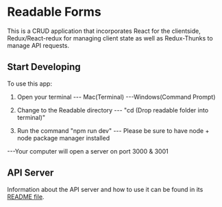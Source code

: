 # Readable Forms

This is a CRUD application that incorporates React for the clientside, Redux/React-redux
for managing client state as well as Redux-Thunks to manage API requests.

## Start Developing

To use this app:

1. Open your terminal
--- Mac(Terminal)
---Windows(Command Prompt)

2. Change to the Readable directory
--- "cd (Drop readable folder into terminal)"

3. Run the command "npm run dev"
--- Please be sure to have node + node package manager installed

---Your computer will open a server on port 3000 & 3001


## API Server

Information about the API server and how to use it can be found in its [README file](api-server/README.md).
